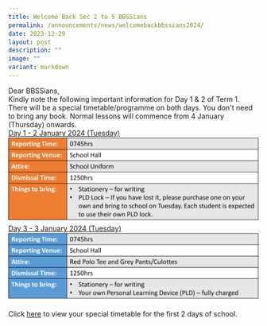 ```yaml
---
title: Welcome Back Sec 2 to 5 BBSSians
permalink: /announcements/news/welcomebackbbssians2024/
date: 2023-12-29
layout: post
description: ""
image: ""
variant: markdown
---
```

Dear BBSSians,
<br>
Kindly note the following important information for Day 1 &amp; 2 of Term 1. There will be a special timetable/programme on both days. You don't need to bring any book. Normal lessons will commence from 4 January (Thursday) onwards.
<br>
<u>Day 1 - 2 January 2024 (Tuesday)</u>
![](/images/table_1_first_day_of_school.png)
<u>Day 3 - 3 January 2024 (Tuesday)</u>
![](/images/table_2_first_day_of_school.png)

Click [here](/files/Welcome_back_2024_Sec_2_5_BBSSians.pdf) to view your special timetable for the first 2 days of school.



